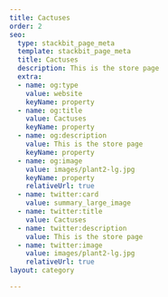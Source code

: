 ```yaml
---
title: Cactuses
order: 2
seo:
  type: stackbit_page_meta
  template: stackbit_page_meta
  title: Cactuses
  description: This is the store page
  extra:
  - name: og:type
    value: website
    keyName: property
  - name: og:title
    value: Cactuses
    keyName: property
  - name: og:description
    value: This is the store page
    keyName: property
  - name: og:image
    value: images/plant2-lg.jpg
    keyName: property
    relativeUrl: true
  - name: twitter:card
    value: summary_large_image
  - name: twitter:title
    value: Cactuses
  - name: twitter:description
    value: This is the store page
  - name: twitter:image
    value: images/plant2-lg.jpg
    relativeUrl: true
layout: category

---
```


